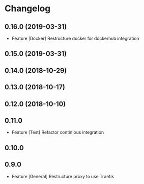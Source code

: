 # Changelog

## 0.16.0 (2019-03-31)

- Feature [Docker] Restructure docker for dockerhub integration

## 0.15.0 (2019-03-31)

## 0.14.0 (2018-10-29)

## 0.13.0 (2018-10-17)

## 0.12.0 (2018-10-10)

## 0.11.0

- Feature [Test] Refactor continious integration

## 0.10.0


## 0.9.0

- Feature [General] Restructure proxy to use Traefik
